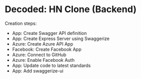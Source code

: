 # Decoded: HN Clone (Backend)

Creation steps:
 * App:       Create Swagger API definition
 * App:       Create Express Server using Swaggerize
 * Azure:     Create Azure API App
 * Facebook:  Create Facebook App
 * Azure:     Connect to GitHub
 * Azure:     Enable Facebook Auth
 * App:       Update code to latest standards
 * App:       Add swaggerize-ui